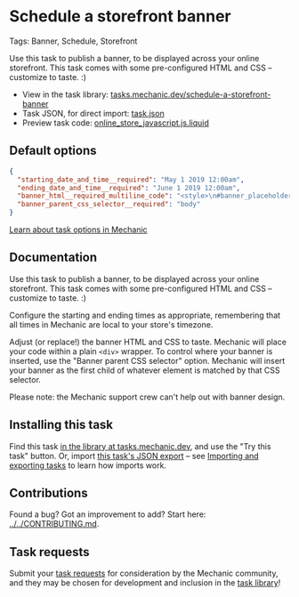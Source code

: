 # Schedule a storefront banner

Tags: Banner, Schedule, Storefront

Use this task to publish a banner, to be displayed across your online storefront. This task comes with some pre-configured HTML and CSS – customize to taste. :)

* View in the task library: [tasks.mechanic.dev/schedule-a-storefront-banner](https://tasks.mechanic.dev/schedule-a-storefront-banner)
* Task JSON, for direct import: [task.json](../../tasks/schedule-a-storefront-banner.json)
* Preview task code: [online_store_javascript.js.liquid](./online_store_javascript.js.liquid)

## Default options

```json
{
  "starting_date_and_time__required": "May 1 2019 12:00am",
  "ending_date_and_time__required": "June 1 2019 12:00am",
  "banner_html__required_multiline_code": "<style>\n#banner_placeholder {\n    height: 50px;\n    width: 100%;\n}\n\n#banner {\n    position: absolute;\n    z-index: 1000;\n    top: 0;\n    left: 0;\n    right: 0;\n    background: rgba(0, 0, 0, 0.8);\n    color: #ddd;\n    padding: 10px;\n    font-size: 16px;\n}\n\n#banner a {\n    font-weight: bold;\n    text-decoration: underline;\n    color: #ddd;\n}\n\n#banner a:hover {\n    color: #fff;\n}\n</style>\n\n<div id=\"banner_placeholder\"></div>\n<div id=\"banner\">\n  It's time for a banner! <a href=\"/\">Keep shopping!</a>\n</div>",
  "banner_parent_css_selector__required": "body"
}
```

[Learn about task options in Mechanic](https://learn.mechanic.dev/core/tasks/options)

## Documentation

Use this task to publish a banner, to be displayed across your online storefront. This task comes with some pre-configured HTML and CSS – customize to taste. :)

Configure the starting and ending times as appropriate, remembering that all times in Mechanic are local to your store's timezone.

Adjust (or replace!) the banner HTML and CSS to taste. Mechanic will place your code within a plain `<div>` wrapper. To control where your banner is inserted, use the "Banner parent CSS selector" option. Mechanic will insert your banner as the first child of whatever element is matched by that CSS selector.

Please note: the Mechanic support crew can't help out with banner design.

## Installing this task

Find this task [in the library at tasks.mechanic.dev](https://tasks.mechanic.dev/schedule-a-storefront-banner), and use the "Try this task" button. Or, import [this task's JSON export](../../tasks/schedule-a-storefront-banner.json) – see [Importing and exporting tasks](https://learn.mechanic.dev/core/tasks/import-and-export) to learn how imports work.

## Contributions

Found a bug? Got an improvement to add? Start here: [../../CONTRIBUTING.md](../../CONTRIBUTING.md).

## Task requests

Submit your [task requests](https://mechanic.canny.io/task-requests) for consideration by the Mechanic community, and they may be chosen for development and inclusion in the [task library](https://tasks.mechanic.dev/)!
